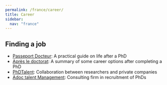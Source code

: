 ```yaml
---
permalink: /france/career/
title: Career
sidebar:
  nav: "france"
---
```


## Finding a job

- [Passeport Docteur](https://andes.asso.fr/passeport-docteur/): A practical guide on life after a PhD
- [Après le doctorat](https://wwwobs.univ-bpclermont.fr/atmos/fr/enseignement/futur_etudiant/apres_these.php): A summary of some career options after completing a PhD
- [PhDTalent](https://www.phdtalent.fr/): Collaboration between researchers and private companies
- [Adoc talent Management](https://en.adoc-tm.com/): Consulting firm in recruitment of PhDs
